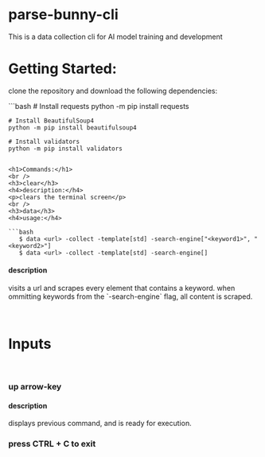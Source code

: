 # parse-bunny-cli
This is a data collection cli for AI model training and development

<h1>Getting Started:</h1>
<p>clone the repository and download the following dependencies:</p>
```bash
    # Install requests
    python -m pip install requests

    # Install BeautifulSoup4
    python -m pip install beautifulsoup4

    # Install validators
    python -m pip install validators
```

<h1>Commands:</h1>
<br />
<h3>clear</h3>
<h4>description:</h4>
<p>clears the terminal screen</p>
<br />
<h3>data</h3>
<h4>usage:</h4>

```bash
   $ data <url> -collect -template[std] -search-engine["<keyword1>", "<keyword2>"]
   $ data <url> -collect -template[std] -search-engine[]
```

<h4>description</h4>
<p>visits a url and scrapes every element that contains a keyword. 
when ommitting keywords from the `-search-engine` flag, all content is scraped.</p>
<br />

<h1>Inputs</h1>
<br />
<h3>up arrow-key</h3>
<h4>description</h4>
<p>displays previous command, and is ready for execution.</p>

<h3>press CTRL + C to exit<h3>
